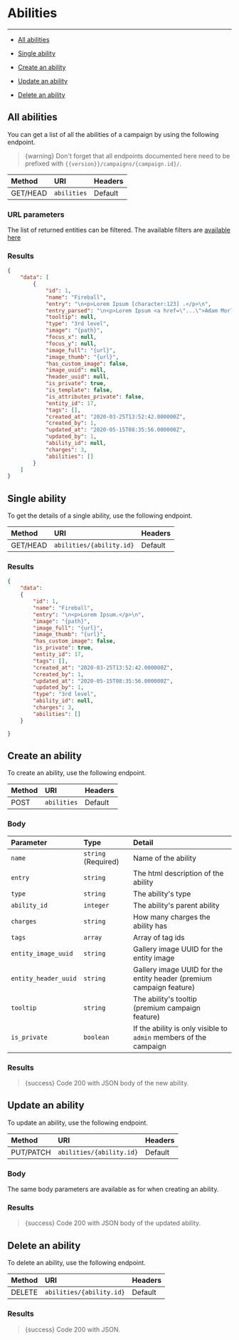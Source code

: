# Abilities

---

- [All abilities](#all-abilities)

- [Single ability](#ability)
- [Create an ability](#create-ability)
- [Update an ability](#update-ability)
- [Delete an ability](#delete-ability)

<a name="all-abilities"></a>
## All abilities

You can get a list of all the abilities of a campaign by using the following endpoint.

> {warning} Don't forget that all endpoints documented here need to be prefixed with `{{version}}/campaigns/{campaign.id}/`.


| Method | URI            | Headers |
| :- |:---------------|  :-  |
| GET/HEAD | `abilities` | Default |

### URL parameters

The list of returned entities can be filtered. The available filters are [available here](/api-docs/{{version}}/filters)


### Results
```json
{
    "data": [
        {
            "id": 1,
            "name": "Fireball",
            "entry": "\n<p>Lorem Ipsum [character:123] .</p>\n",
            "entry_parsed": "\n<p>Lorem Ipsum <a href=\"...\">Adam Morley</a>.</p>\n",
            "tooltip": null,
            "type": "3rd level",
            "image": "{path}",
            "focus_x": null,
            "focus_y": null,
            "image_full": "{url}",
            "image_thumb": "{url}",
            "has_custom_image": false,
            "image_uuid": null,
            "header_uuid": null,
            "is_private": true,
            "is_template": false,
            "is_attributes_private": false,
            "entity_id": 17,
            "tags": [],
            "created_at": "2020-03-25T13:52:42.000000Z",
            "created_by": 1,
            "updated_at": "2020-05-15T08:35:56.000000Z",
            "updated_by": 1,
            "ability_id": null,
            "charges": 3,
            "abilities": []
        }
    ]
}
```


<a name="ability"></a>
## Single ability

To get the details of a single ability, use the following endpoint.

| Method | URI                         | Headers |
| :- |:----------------------------|  :-  |
| GET/HEAD | `abilities/{ability.id}` | Default |

### Results
```json
{
    "data":
    {
        "id": 1,
        "name": "Fireball",
        "entry": "\n<p>Lorem Ipsum.</p>\n",
        "image": "{path}",
        "image_full": "{url}",
        "image_thumb": "{url}",
        "has_custom_image": false,
        "is_private": true,
        "entity_id": 17,
        "tags": [],
        "created_at": "2020-03-25T13:52:42.000000Z",
        "created_by": 1,
        "updated_at": "2020-05-15T08:35:56.000000Z",
        "updated_by": 1,
        "type": "3rd level",
        "ability_id": null,
        "charges": 3,
        "abilities": []
    }

}
```


<a name="create-ability"></a>
## Create an ability

To create an ability, use the following endpoint.

| Method | URI | Headers |
| :- |   :-   |  :-  |
| POST | `abilities` | Default |

### Body

| Parameter            | Type | Detail                                                              |
|:---------------------|   :-   |:--------------------------------------------------------------------|
| `name`               | `string` (Required) | Name of the ability                                                 |
| `entry`              | `string` | The html description of the ability                                 |
| `type`               | `string` | The ability's type                                                  |
| `ability_id`         | `integer` | The ability's parent ability                                        |
| `charges`            | `string` | How many charges the ability has                                    |
| `tags`               | `array` | Array of tag ids                                                    |
| `entity_image_uuid`  | `string` | Gallery image UUID for the entity image                             |
| `entity_header_uuid` | `string` | Gallery image UUID for the entity header (premium campaign feature) |
| `tooltip`            | `string` | The ability\'s tooltip (premium campaign feature)                   |
| `is_private`         | `boolean` | If the ability is only visible to `admin` members of the campaign   |

### Results

> {success} Code 200 with JSON body of the new ability.


<a name="update-ability"></a>
## Update an ability

To update an ability, use the following endpoint.

| Method | URI | Headers |
| :- |   :-   |  :-  |
| PUT/PATCH | `abilities/{ability.id}` | Default |

### Body

The same body parameters are available as for when creating an ability.

### Results

> {success} Code 200 with JSON body of the updated ability.


<a name="delete-ability"></a>
## Delete an ability

To delete an ability, use the following endpoint.

| Method | URI | Headers |
| :- |   :-   |  :-  |
| DELETE | `abilities/{ability.id}` | Default |

### Results

> {success} Code 200 with JSON.
